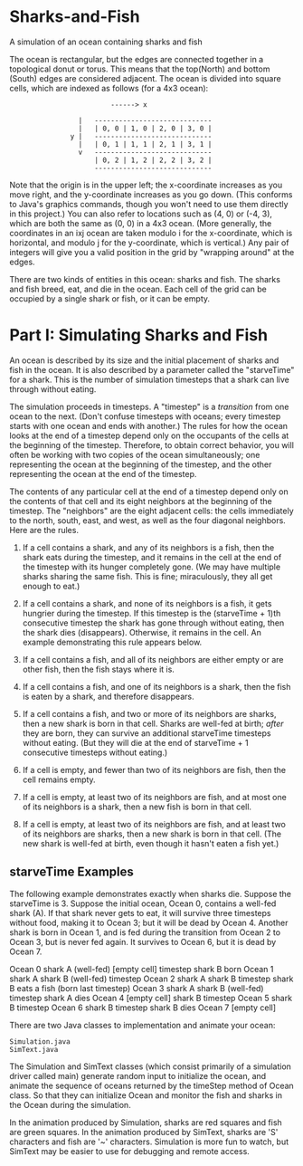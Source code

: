 Sharks-and-Fish
===============

A simulation of an ocean containing sharks and fish

The ocean is rectangular, but the edges are connected together in a topological
donut or torus. This means that the top(North) and bottom (South) edges are 
considered adjacent. The ocean is divided into square cells, which are indexed
 as follows (for a 4x3 ocean):

            		         ------> x

                     |   -----------------------------
                     |   | 0, 0 | 1, 0 | 2, 0 | 3, 0 |
                   y |   -----------------------------
                     |   | 0, 1 | 1, 1 | 2, 1 | 3, 1 |
                     v   -----------------------------
                         | 0, 2 | 1, 2 | 2, 2 | 3, 2 |
                         -----------------------------

Note that the origin is in the upper left; the x-coordinate increases as you
move right, and the y-coordinate increases as you go down.  (This conforms to
Java's graphics commands, though you won't need to use them directly in this
project.)  You can also refer to locations such as (4, 0) or (-4, 3), which are
both the same as (0, 0) in a 4x3 ocean.  (More generally, the coordinates in
an ixj ocean are taken modulo i for the x-coordinate, which is horizontal, and
modulo j for the y-coordinate, which is vertical.)  Any pair of integers will
give you a valid position in the grid by "wrapping around" at the edges.

There are two kinds of entities in this ocean:  sharks and fish.  The sharks
and fish breed, eat, and die in the ocean.  Each cell of the grid can be
occupied by a single shark or fish, or it can be empty.

Part I:  Simulating Sharks and Fish
===================================

An ocean is described by its size and the initial placement of sharks and fish
in the ocean.  It is also described by a parameter called the "starveTime" for
a shark.  This is the number of simulation timesteps that a shark can live
through without eating.

The simulation proceeds in timesteps.  A "timestep" is a _transition_ from one
ocean to the next.  (Don't confuse timesteps with oceans; every timestep starts
with one ocean and ends with another.)  The rules for how the ocean looks at
the end of a timestep depend only on the occupants of the cells at the
beginning of the timestep.  Therefore, to obtain correct behavior, you will
often be working with two copies of the ocean simultaneously; one representing
the ocean at the beginning of the timestep, and the other representing the
ocean at the end of the timestep. 

The contents of any particular cell at the end of a timestep depend only on the
contents of that cell and its eight neighbors at the beginning of the timestep.
The "neighbors" are the eight adjacent cells:  the cells immediately to the
north, south, east, and west, as well as the four diagonal neighbors.  Here are
the rules.

1) If a cell contains a shark, and any of its neighbors is a fish, then the
shark eats during the timestep, and it remains in the cell at the end of the
timestep with its hunger completely gone.  (We may have multiple sharks sharing
the same fish.  This is fine; miraculously, they all get enough to eat.)

2) If a cell contains a shark, and none of its neighbors is a fish, it gets
hungrier during the timestep.  If this timestep is the (starveTime + 1)th
consecutive timestep the shark has gone through without eating, then the shark
dies (disappears).  Otherwise, it remains in the cell.  An example
demonstrating this rule appears below.

3) If a cell contains a fish, and all of its neighbors are either empty or are
other fish, then the fish stays where it is.

4) If a cell contains a fish, and one of its neighbors is a shark, then the
fish is eaten by a shark, and therefore disappears.

5) If a cell contains a fish, and two or more of its neighbors are sharks, then
a new shark is born in that cell.  Sharks are well-fed at birth; _after_ they
are born, they can survive an additional starveTime timesteps without eating.
(But they will die at the end of starveTime + 1 consecutive timesteps without
eating.)

6) If a cell is empty, and fewer than two of its neighbors are fish, then the
cell remains empty.

7) If a cell is empty, at least two of its neighbors are fish, and at most one
of its neighbors is a shark, then a new fish is born in that cell.

8) If a cell is empty, at least two of its neighbors are fish, and at least two
of its neighbors are sharks, then a new shark is born in that cell.  (The new
shark is well-fed at birth, even though it hasn't eaten a fish yet.)

starveTime Examples
-------------------
The following example demonstrates exactly when sharks die.  Suppose the
starveTime is 3.  Suppose the initial ocean, Ocean 0, contains a well-fed
shark (A).  If that shark never gets to eat, it will survive three timesteps
without food, making it to Ocean 3; but it will be dead by Ocean 4.  Another
shark is born in Ocean 1, and is fed during the transition from Ocean 2 to
Ocean 3, but is never fed again.  It survives to Ocean 6, but it is dead by
Ocean 7.

Ocean 0    shark A (well-fed)          [empty cell]
timestep                               shark B born
Ocean 1    shark A                     shark B (well-fed)
timestep
Ocean 2    shark A                     shark B
timestep                               shark B eats a fish (born last timestep)
Ocean 3    shark A                     shark B (well-fed)
timestep   shark A dies
Ocean 4    [empty cell]                shark B
timestep
Ocean 5                                shark B
timestep
Ocean 6                                shark B
timestep                               shark B dies
Ocean 7                                [empty cell]

There are two Java classes to implementation and animate your ocean:

    Simulation.java
    SimText.java

The Simulation and SimText classes (which consist primarily of a simulation
driver called main) generate random input to initialize the ocean, and animate
the sequence of oceans returned by the timeStep method of Ocean class.  So
that they can initialize Ocean and monitor the fish and sharks in the
Ocean during the simulation.

In the animation produced by Simulation, sharks are red squares and fish are
green squares.  In the animation produced by SimText, sharks are 'S' characters
and fish are '~' characters.  Simulation is more fun to watch, but SimText may
be easier to use for debugging and remote access.